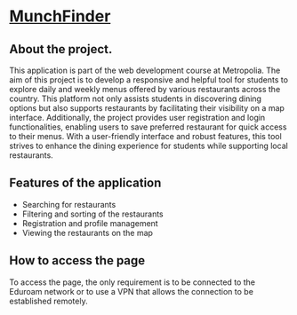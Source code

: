 # [MunchFinder](https://users.metropolia.fi/~stefanot/web-restaurant-app/documents/)

## About the project.

This application is part of the web development course at Metropolia. The aim of this project is to develop a responsive and helpful tool for students to explore daily and weekly menus offered by various restaurants across the country. This platform not only assists students in discovering dining options but also supports restaurants by facilitating their visibility on a map interface. Additionally, the project provides user registration and login functionalities, enabling users to save preferred restaurant for quick access to their menus. With a user-friendly interface and robust features, this tool strives to enhance the dining experience for students while supporting local restaurants.

## Features of the application

- Searching for restaurants
- Filtering and sorting of the restaurants
- Registration and profile management
- Viewing the restaurants on the map

## How to access the page

To access the page, the only requirement is to be connected to the Eduroam network or to use a VPN that allows the connection to be established remotely.

